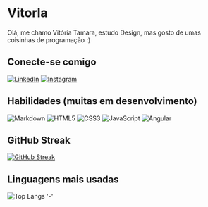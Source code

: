 # Vitorla
Olá, me chamo Vitória Tamara, estudo Design, mas gosto de umas coisinhas de programação :)

## Conecte-se comigo
[![LinkedIn](https://img.shields.io/badge/LinkedIn-000?style=for-the-badge&logo=linkedin&logoColor=0E76A8)](https://www.linkedin.com/in/vitória-tamara2005/)
[![Instagram](https://img.shields.io/badge/Instagram-000?style=for-the-badge&logo=instagram)](https://www.instagram.com/vitorla_/)

## Habilidades (muitas em desenvolvimento)
![Markdown](https://img.shields.io/badge/Markdown-000?style=for-the-badge&logo=markdown)
![HTML5](https://img.shields.io/badge/HTML5-000?style=for-the-badge&logo=html5)
![CSS3](https://img.shields.io/badge/CSS3-000?style=for-the-badge&logo=css3&logoColor=264CE4)
![JavaScript](https://img.shields.io/badge/JavaScript-000?style=for-the-badge&logo=javascript)
![Angular](https://img.shields.io/badge/Angular-000?style=for-the-badge&logo=angular&logoColor=C3002F)

## GitHub Streak
[![GitHub Streak](https://streak-stats.demolab.com/?user=vltoria&theme=radical)](https://git.io/streak-stats)

## Linguagens mais usadas
![Top Langs](https://github-readme-stats-git-masterrstaa-rickstaa.vercel.app/api/top-langs/?username=vltoria&layout=compact&theme=radical)
'-'
